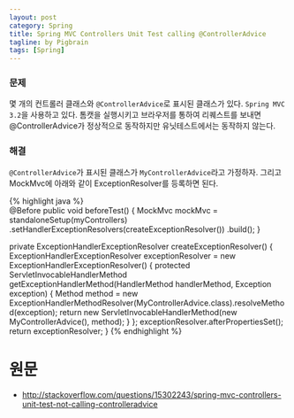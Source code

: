 ```yaml
---
layout: post
category: Spring
title: Spring MVC Controllers Unit Test calling @ControllerAdvice
tagline: by Pigbrain
tags: [Spring]
---
```

  
<!--more-->  
  
### 문제  
몇 개의 컨트롤러 클래스와 `@ControllerAdvice`로 표시된 클래스가 있다. `Spring MVC 3.2`을 사용하고 있다. 톰캣을 실행시키고 브라우저를 통하여 리퀘스트를 보내면 @ControllerAdvice가 정상적으로 동작하지만 유닛테스트에서는 동작하지 않는다.  
  
### 해결  
`@ControllerAdvice`가 표시된 클래스가 `MyControllerAdvice`라고 가정하자. 그리고 MockMvc에 아래와 같이 ExceptionResolver를 등록하면 된다.  
  
  
{% highlight java %}  
@Before
public void beforeTest() {
    MockMvc mockMvc = standaloneSetup(myControllers)
        .setHandlerExceptionResolvers(createExceptionResolver())
        .build();
}

private ExceptionHandlerExceptionResolver createExceptionResolver() {
    ExceptionHandlerExceptionResolver exceptionResolver = new ExceptionHandlerExceptionResolver() {
        protected ServletInvocableHandlerMethod getExceptionHandlerMethod(HandlerMethod handlerMethod, Exception exception) {
            Method method = new ExceptionHandlerMethodResolver(MyControllerAdvice.class).resolveMethod(exception);
            return new ServletInvocableHandlerMethod(new MyControllerAdvice(), method);
        }
    };
    exceptionResolver.afterPropertiesSet();
    return exceptionResolver;
}
{% endhighlight %}  
  
  
# 원문  
* http://stackoverflow.com/questions/15302243/spring-mvc-controllers-unit-test-not-calling-controlleradvice  

